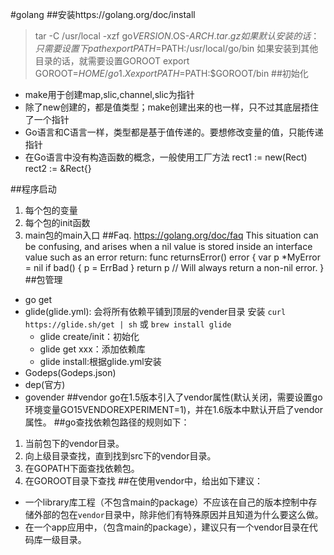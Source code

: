 #golang
##安装https://golang.org/doc/install
>tar -C /usr/local -xzf go$VERSION.$OS-$ARCH.tar.gz
如果默认安装的话：只需要设置下path
export PATH=$PATH:/usr/local/go/bin
如果安装到其他目录的话，就需要设置GOROOT
export GOROOT=$HOME/go1.X
export PATH=$PATH:$GOROOT/bin
##初始化
- make用于创建map,slic,channel,slic为指针
- 除了new创建的，都是值类型；make创建出来的也一样，只不过其底层捂住了一个指针
- Go语言和C语言一样，类型都是基于值传递的。要想修改变量的值，只能传递指针
- 在Go语言中没有构造函数的概念，一般使用工厂方法
  rect1 := new(Rect)
  rect2 := &Rect{}

##程序启动
1. 每个包的变量
2. 每个包的init函数
3. main包的main入口
##Faq. https://golang.org/doc/faq
This situation can be confusing, and arises when a nil value is stored inside an interface value such as an error return:
func returnsError() error {
	var p *MyError = nil
	if bad() {
		p = ErrBad
	}
	return p // Will always return a non-nil error.
}
##包管理
- go get
- glide(glide.yml): 会将所有依赖平铺到顶层的vender目录
   安装 `curl https://glide.sh/get | sh` 或 `brew install glide`
   - glide create/init：初始化
   - glide get xxx：添加依赖库
   - glide install:根据glide.yml安装
- Godeps(Godeps.json)
- dep(官方)
- govender
##vendor
go在1.5版本引入了vendor属性(默认关闭，需要设置go环境变量GO15VENDOREXPERIMENT=1)，并在1.6版本中默认开启了vendor属性。
##go查找依赖包路径的规则如下：
1. 当前包下的vendor目录。
2. 向上级目录查找，直到找到src下的vendor目录。
3. 在GOPATH下面查找依赖包。
4. 在GOROOT目录下查找
##在使用vendor中，给出如下建议：
- 一个library库工程（不包含main的package）不应该在自己的版本控制中存储外部的包在`vendor`目录中，除非他们有特殊原因并且知道为什么要这么做。
- 在一个app应用中，（包含main的package），建议只有一个vendor目录在代码库一级目录。